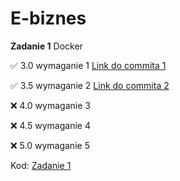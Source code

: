 # E-biznes

**Zadanie 1** Docker

:white_check_mark: 3.0 wymaganie 1 [Link do commita 1](https://github.com/wmakoss/E-biznes/commit/19ac44dcdf54f77e7cbd244082d75f4d9da0fb73)

:white_check_mark: 3.5 wymaganie 2 [Link do commita 2](https://github.com/wmakoss/E-biznes/commit/24cfdaa876c69ea50f37faf378f16281bfe2fc11)

:x: 4.0 wymaganie 3 

:x: 4.5 wymaganie 4 

:x: 5.0 wymaganie 5 


Kod: [Zadanie 1](https://github.com/wmakoss/E-biznes/tree/main/zadanie%201)
